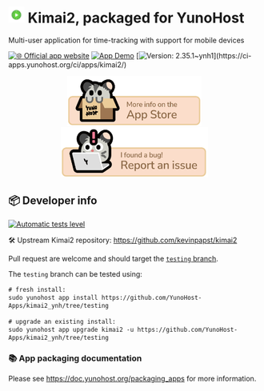 <!--
N.B.: This README was automatically generated by <https://github.com/YunoHost/apps_tools/blob/main/readme_generator>
It shall NOT be edited by hand.
-->

<h1>
  <img src="https://raw.githubusercontent.com/YunoHost/apps/main/logos/kimai2.png" width="32px" alt="Logo of Kimai2">
  Kimai2, packaged for YunoHost
</h1>

Multi-user application for time-tracking with support for mobile devices

[![🌐 Official app website](https://img.shields.io/badge/Official_app_website-darkgreen?style=for-the-badge)](https://www.kimai.org)
[![App Demo](https://img.shields.io/badge/App_Demo-blue?style=for-the-badge)](https://www.kimai.org/demo/)
[![Version: 2.35.1~ynh1](https://img.shields.io/badge/Version-2.35.1~ynh1-rgba(0,150,0,1)?style=for-the-badge)](https://ci-apps.yunohost.org/ci/apps/kimai2/)

<div align="center">
<a href="https://apps.yunohost.org/app/kimai2"><img height="100px" src="https://github.com/YunoHost/yunohost-artwork/raw/refs/heads/main/badges/neopossum-badges/badge_more_info_on_the_appstore.svg"/></a>
<a href="https://github.com/YunoHost-Apps/kimai2_ynh/issues"><img height="100px" src="https://github.com/YunoHost/yunohost-artwork/raw/refs/heads/main/badges/neopossum-badges/badge_report_an_issue.svg"/></a>
</div>

## 📦 Developer info

[![Automatic tests level](https://apps.yunohost.org/badge/cilevel/kimai2)](https://ci-apps.yunohost.org/ci/apps/kimai2/)

🛠️ Upstream Kimai2 repository: <https://github.com/kevinpapst/kimai2>

Pull request are welcome and should target the [`testing` branch](https://github.com/YunoHost-Apps/kimai2_ynh/tree/testing).

The `testing` branch can be tested using:
```
# fresh install:
sudo yunohost app install https://github.com/YunoHost-Apps/kimai2_ynh/tree/testing

# upgrade an existing install:
sudo yunohost app upgrade kimai2 -u https://github.com/YunoHost-Apps/kimai2_ynh/tree/testing
```

### 📚 App packaging documentation

Please see <https://doc.yunohost.org/packaging_apps> for more information.
